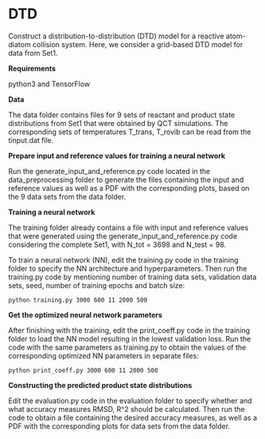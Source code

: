 # DTD

Construct a distribution-to-distribution (DTD) model for a reactive atom-diatom collision system. Here, we consider a grid-based DTD model for data from Set1.

**Requirements**

python3 and TensorFlow

**Data**

The data folder contains files for 9 sets of reactant and product state distributions from Set1 that were obtained by QCT simulations. The corresponding sets of temperatures T_trans, T_rovib can be read from the tinput.dat file.

**Prepare input and reference values for training a neural network**

Run the generate_input_and_reference.py code located in the data_preprocessing folder to generate the files containing the input and reference values as well as a PDF with the corresponding plots, based on the 9 data sets from the data folder.

**Training a neural network**

The training folder already contains a file with input and reference values that were generated using the generate_input_and_reference.py code considering the complete Set1, with N_tot = 3698 and N_test = 98.

To train a neural network (NN), edit the training.py code in the training folder to specify the NN architecture and hyperparameters. Then run the training.py code by mentioning number of training data sets, validation data sets, seed, number of training epochs and batch size:

`python training.py 3000 600 11 2000 500`

**Get the optimized neural network parameters**

After finishing with the training, edit the print_coeff.py code in the training folder to load the NN model resulting in the lowest validation loss. Run the code with the same parameters as training.py to obtain the values of the corresponding optimized NN parameters in separate files:

`python print_coeff.py 3000 600 11 2000 500`

**Constructing the predicted product state distributions**

Edit the evaluation.py code in the evaluation folder to specify whether and what accuracy measures RMSD, R^2 should be calculated. Then run the code to obtain a file containing the desired accuracy measures, as well as a PDF with the corresponding plots for data sets from the data folder.


